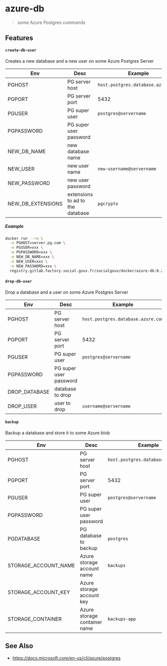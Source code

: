 # azure-db

> some Azure Postgres commands

## Features

#### `create-db-user`

Creates a new database and a new user on some Azure Postgres Server

| Env               | Desc                             | Example                            |
| ----------------- | -------------------------------- | ---------------------------------- |
| PGHOST            | PG server host                   | `host.postgres.database.azure.com` |
| PGPORT            | PG server port                   | 5432                               |
| PGUSER            | PG super user                    | `postgres@servername`              |
| PGPASSWORD        | PG super user password           |                                    |
| NEW_DB_NAME       | new database name                |                                    |
| NEW_USER          | new user name                    | `new-username@servername`          |
| NEW_PASSWORD      | new user password                |                                    |
| NEW_DB_EXTENSIONS | extensions to ad to the database | `pgcrypto`                         |

##### Example

```sh
docker run --rm \
  -e PGHOST=server.pg.com \
  -e PGUSER=xxx \
  -e PGPASSWORD=xxx \
  -e NEW_DB_NAME=xxx \
  -e NEW_USER=xxx \
  -e NEW_PASSWORD=xxx \
  registry.gitlab.factory.social.gouv.fr/socialgouv/docker/azure-db:0.24.0 create-db-user
```

#### `drop-db-user`

Drop a database and a user on some Azure Postgres Server

| Env           | Desc                   | Example                            |
| ------------- | ---------------------- | ---------------------------------- |
| PGHOST        | PG server host         | `host.postgres.database.azure.com` |
| PGPORT        | PG server port         | 5432                               |
| PGUSER        | PG super user          | `postgres@servername`              |
| PGPASSWORD    | PG super user password |                                    |
| DROP_DATABASE | database to drop       |
| DROP_USER     | user to drop           | `username@servername`              |

#### `backup`

Backup a database and store it to some Azure blob

| Env                  | Desc                         | Example                            |
| -------------------- | ---------------------------- | ---------------------------------- |
| PGHOST               | PG server host               | `host.postgres.database.azure.com` |
| PGPORT               | PG server port               | 5432                               |
| PGUSER               | PG super user                | `postgres@servername`              |
| PGPASSWORD           | PG super user password       |                                    |
| PGDATABASE           | PG database to backup        | `postgres`                         |
| STORAGE_ACCOUNT_NAME | Azure storage account name   | `backups`                          |
| STORAGE_ACCOUNT_KEY  | Azure storage account key    |                                    |
| STORAGE_CONTAINER    | Azure storage container name | `backups-app`                      |

## See Also

- https://docs.microsoft.com/en-us/cli/azure/postgres
